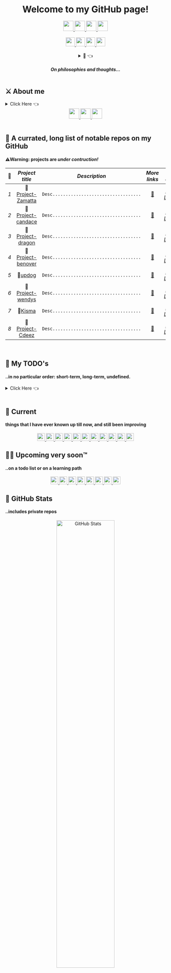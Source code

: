 <!-- Custom made GitHub README.md; Feel free to star, fork, pr, etc.. -->
<h1 align=center>Welcome to my GitHub page!</h1>
<div align=center>
    <a href="https://github.com/noedigsti">
        <img height=32 src="https://img.shields.io/badge/🌐website-ffffff?url=&style=for-the-badge">
    </a>
    <a href="#-">
        <img height=32 src="https://img.shields.io/badge/⮚gideon⮘-000000?style=for-the-badge">
    </a>
    <a href="#-">
        <img height=32 src="https://img.shields.io/badge/join%20the%20dark💡%20side-000000?style=for-the-badge">
    </a>
    <a href="#-">
        <img height=32 src="https://img.shields.io/badge/team%20red-rgb(169,0,0)?style=for-the-badge">
    </a>
</div>

</br>

<div align=center>
    <a href="#-">
        <img height=28 src="https://img.shields.io/badge/pace-yourself-informational?style=for-the-badge&labelColor=000000">
        <img height=28 src="https://img.shields.io/badge/&&%20be%20curious-always-ec3c3c?style=for-the-badge&labelColor=000000">
        <img height=28 src="https://img.shields.io/badge/&&%20push-boundaries-yellow?style=for-the-badge&labelColor=000000">
        <img height=28 src="https://img.shields.io/badge/&&%20don%27t%20cut%20short-yourself-success?style=for-the-badge&labelColor=000000">
    </a>
</div>

</br>

<!-- Quotes Section if anyone is fond of reading -->
<div align=center>
<details><summary>💭 👈 

#### *On philosophies and thoughts...*
</summary>
  
<details><summary>👈&nbsp; —<a href="https://en.wikipedia.org/wiki/Alan_Watts">Alan Watts</a></summary>

<img height=300px src="https://upload.wikimedia.org/wikipedia/en/9/97/Alan_Watts.png">
    <div align=left>
        <blockquote>
            
*“A person who thinks all the time has nothing to think about except
thoughts. So, he loses touch with reality, and lives in a world of
illusions. By thoughts, I mean specifically, chatter in the skull.
Perpetual and compulsive repetition of words, of reckoning and calculating.
I’m not saying that thinking is bad. Like everything else, it’s useful in
moderation. A good servant but a bad monster. And all so-called civilized
peoples have increasingly become crazy and self-destructive because, through
excessive thinking they have lost touch with reality. That’s to say, we
confuse signs, words, numbers, symbols and ideas with the real world.”*
        </blockquote>
        <blockquote>

*“The reason you want to be better is the reason why you aren’t, shall I
put it like that? We aren’t better because we want to be. Because the road
to hell is paved with good intentions. Because all the do-gooders in the world
whether they’re doing good for others or doing it for themselves are
troublemakers: on the basis of “kindly let me help you or you will drown,”
said the monkey putting the fish safely up a tree. Sometimes doing good to
others and even doing good to oneself is amazingly destructive because it’s
full of conceit. How do you know what’s good for other people? How do you know
what’s good for you? If you say you want to improve then you ought to know
what’s good for you, but obviously you don’t because if you did then you would
be improved. So, we don’t know. We do not really know how to interfere with
the way the world is.”*
        </blockquote>
        <blockquote>

*“Every intelligent individual wants to know what makes him tick, and yet is
at once fascinated and frustrated by the fact that oneself is the most
difficult of all things to know.”*
        </blockquote>
        <blockquote>

*“We seldom realize, for example that our most private thoughts and emotions
are not actually our own. For we think in terms of languages and images which
we did not invent, but which were given to us by our society.”*
        </blockquote>
        <blockquote>

*“By being responsible, we’ve created civilization, medicine, care of the poor,
everything, but what a headache the thing has become? As we solve all our
problems, we make more problems and every problem you solved gives you ten new
problems. I’m not saying don’t do that, but don’t think you’re going to get
anywhere by doing that. That’s one way of arranging it, that’s one kind of
dance you can have, is to improve everything and have technology, but it doesn’t
really solve anything. And it’s only in a moment, you see, when you fully
understand that your situation as a human being is completely insoluable…that
there is no answer and that you give up looking for the answer — that’s PHEW —
that’s Nirvana and that’s how Buddhism works.”*
        </blockquote>
        <blockquote>

*“This is the real secret of life — to be completely engaged with what you are
doing in the here and now. And instead of calling it work, realize it is play.”*
        </blockquote>
    </div>
</details>

<details><summary>👈&nbsp; —<a href="https://en.wikipedia.org/wiki/Christopher_Voss">Christopher Voss</a></summary>

<img height=300px src="https://upload.wikimedia.org/wikipedia/commons/thumb/7/75/Christopher_Voss_CEO_of_The_Black_Swan_Group.jpg/330px-Christopher_Voss_CEO_of_The_Black_Swan_Group.jpg">
    <div align=center>
        <blockquote>

*“Yes means nothing without How.”*
*- The Three Types of Yeses You'll Hear During a Negotiation*
        </blockquote>
    </div>
</details>

<details><summary>👈&nbsp; —<a href="https://en.wikipedia.org/wiki/Jordan_Peterson">Jordan Peterson</a></summary>

<img height=300px src="https://upload.wikimedia.org/wikipedia/commons/thumb/e/ed/Peterson_Lecture_%2833522701146%29.png/330px-Peterson_Lecture_%2833522701146%29.png">
    <div align=center>
        <blockquote>

*“If you can't even clean up your own room, who the hell are you to give advice to the world?”*
        </blockquote>
        <blockquote>

*“Slay the dragon within us.”*
        </blockquote>
        <blockquote>

*“Lobster”*
        </blockquote>
        <blockquote>

*“If you are not willing to be a fool, you can't become a master.”*
*- 12 Rules for Life: An Antidote to Chaos*
        </blockquote>
        <blockquote>

*“In order to be able to think, you have to risk being offensive.”*
*- 12 Rules for Life: An Antidote to Chaos*
        </blockquote>
    </div>
</details>

<details><summary>👈&nbsp; —<a href="https://en.wikipedia.org/wiki/Eminem">Marshall Mathers || Eminem</a></summary>

<img height=300px src="https://upload.wikimedia.org/wikipedia/commons/thumb/d/d9/Proof-eminem.jpg/330px-Proof-eminem.jpg">
    <div align=center>
        <blockquote>
        
*“I want to be able to have all these words at my disposal, in my vocabulary,
at all time, whenever I need to pull them out.”*
        </blockquote>
    </div>
</details>

<details><summary>👈&nbsp; —<a href="https://en.wikipedia.org/wiki/Steve_Jobs">Steve Jobs</a></summary>

<img height=300px src="https://upload.wikimedia.org/wikipedia/commons/thumb/d/dd/Steve_Jobs_and_Macintosh_computer%2C_January_1984%2C_by_Bernard_Gotfryd_-_edited.jpg/225px-Steve_Jobs_and_Macintosh_computer%2C_January_1984%2C_by_Bernard_Gotfryd_-_edited.jpg">
    <div align=left>
        <blockquote>

*“Great people self-manage. Once they know what to do, they will go figure
how to do it, they don't need to be managed. What they need is a common vision.
And that's what leadership is. What leadership is, is having a vision, being
able to articulate that so people around you can understand it and getting
consensus on a common vision. We want great people, but not seasoned
professionals. We want the people who's at the tips of their fingers and in
their passion the latest understanding of where the technology was and what we
could do with that technology and who want to bring that to lots of people.
Best managers are great individual contributors who never ever want to be a
manager but decide they have to be a manager because no one else is going to be
able to do as good a job as them.”*
        </blockquote>
    </div>
</details>

<details><summary>👈&nbsp; —<a href="https://en.wikipedia.org/wiki/Sun_Tzu">Sun Tzu</a></summary>
    <div align=center>
        <blockquote>

a lot of quotes 🗿
        </blockquote>
    </div>
</details>

<details><summary>👈&nbsp; —Others</a></summary>
    <div align=center>
        <blockquote>

*“The code is more what you'd call 'guidelines' than actual rules.”*
*- Barbossa, Pirates of the Caribbean*
        </blockquote>
        <blockquote>

*“Trust the process.”*
        </blockquote>
    </div>
</details>

<details><summary>👈&nbsp; —Quotes I just made up</a></summary>
    <div align=center>
        <blockquote>

*“To dream, as a kid; and to make real of your everyday dream as you grow up.”*
        </blockquote>
    </div>
</details>

*•••more to be added*
</details>
</div>

<!-- About Section -->
## ⚔️ About me
<details><summary>Click Here 👈</summary>
    <ul class="about-list">
        <li>
            University Graduate in December 2021 <i>(thank god, finally)</i>
        </li>
        <li>
            Young developer 
        </li>
        <li>
            Mild Asperger's
        </li>
        <li>
            Can not💢 write long paragraphs, bullet points are just better
        </li>
        <li>
            Have own instrinsic interests & won't talk over you
        </li>
        <li>
            Think in “First Principles”
        </li>
        <li>
            (⁉️Often) follow best practices
        </li>
        <li>
            🛠 Engineering + 🔮 Black magic 
        </li>
    </ul>
    <details><summary>Click Here 👈 —My fields of interest... or what makes me tick, what floats me boat, what tickles me pickle, what bakes me cake</summary>
        <ul class="interest-list">
            <li>
                <a href="https://en.wikipedia.org/wiki/Computer_science">Computer Science</a>
            </li>
            <li>
                <a href="https://en.wikipedia.org/wiki/Artificial_intelligence">Artificial Intelligence, Machine Learning, Computer Vision,.. the whole shabang</a>
            </li>
            <li>
                <a href="https://en.wikipedia.org/wiki/Computer-generated_imagery">Computer Generated Imagery (CGI) & Video Games</a>
            </li>
            <li>
                <a href="https://en.wikipedia.org/wiki/Solution_stack">Full Stack & DevOps</a>
            </li>
            <li>
                <a href="https://tesla.com/"><img src="https://img.shields.io/badge/Tesla-🚐-000000?style=for-the-badge&logo=Tesla"></a>
                <a href="https://www.spacex.com/"><img src="https://img.shields.io/badge/SpaceX-🚀-000000?style=for-the-badge&logo=SpaceX"></a>
                <a href="https://openai.com/"><img src="https://img.shields.io/badge/OpenAI-🤖-000000?style=for-the-badge&logo=OpenAI"></a>
                <a href="https://starlink.com/"><img src="https://img.shields.io/badge/StarLink-🛰-000000?style=for-the-badge&logo=SpaceX"></a>
                <a href="https://github.com/"><img src="https://img.shields.io/badge/GitHub-📚-000000?style=for-the-badge&logo=GitHub"></a>
            </li>
            <li>
                <a href="https://en.wikipedia.org/wiki/Cryptography">Cryptography</a>
            </li>
            <li>
                <a href="https://en.wikipedia.org/wiki/Internet_meme">Memes</a>
            </li>
            <li>
                <a href="https://en.wikipedia.org/wiki/Philosophy">Philosophies</a>
            </li>
        </ul>
    </details>
</details>

<!-- Contacts -->
<div align=center>
    <a href="https://twitter.com/noedigsti_">
        <img height=32 src="https://img.shields.io/badge/noedigsti__-1DA1F2?style=for-the-badge&logo=Twitter&logoColor=ffffff">
    </a>
    <a href="mailto:noedigsti@gmail.com">
        <img height=32 src="https://img.shields.io/badge/email-ffffff?style=for-the-badge&logo=Gmail">
    </a>
    <a href="https://discord.com">
        <img height=32 src="https://img.shields.io/badge/Gideon%230714-5865F2?style=for-the-badge&logo=Discord&logoColor=ffffff">
    </a>
</div>

</br>

<!-- Repos list -->
## 📌 A currated, long list of notable repos on my GitHub 
#### ⚠️Warning: projects are *under contruction!*

|  🚀  |***Project title*** |***Description***                         |***More links***|***Main author(s)***      |
| :---:| :-----------------: | :--------------------------------------: | :--------: | :---------------------------:|
| *1*  | 🔨[Project-Zamatta] | `Desc..................................` | [🔗][url] | *[noedigsti]*, *[LeeGhandi]* |..
| *2*  | 🔨[Project-candace] | `Desc..................................` | [🔗][url] | *[noedigsti]*, *[LeeGhandi]* |..
| *3*  | 🔨[Project-dragon]  | `Desc..................................` | [🔗][url] | *[noedigsti]*, *[LeeGhandi]* |..
| *4*  | 🔨[Project-benover] | `Desc..................................` | [🔗][url] | *[noedigsti]*, *[LeeGhandi]* |..
| *5*  | 🔨[updog]           | `Desc..................................` | [🔗][url] | *[noedigsti]*, *[LeeGhandi]* |..
| *6*  | 🔨[Project-wendys]  | `Desc..................................` | [🔗][url] | *[noedigsti]*, *[LeeGhandi]* |..
| *7*  | 🔨[Kisma]           | `Desc..................................` | [🔗][url] | *[noedigsti]*, *[LeeGhandi]* |..
| *8*  | 🔨[Project-Cdeez]   | `Desc..................................` | [🔗][url] | *[noedigsti]*, *[LeeGhandi]* |..

</br>

<!-- TODO -->
## 📝 My TODO's
####  ..in no particular order: short-term, long-term, undefined. 
<details><summary>Click Here 👈</summary>

|  📂  | 🤔                                        |***Comment***                                 |***tags***|
| :---: | :---------------------------------------: | :------------------------------------------: | :------: |
| *1*   | Setup GitHub actions for this README.md   | then add links to the rest of the tool icons |    ⇋     |..
| *2*   | Automate changes to README.md             |                                              |    ⇋     |..
| *3*   |                                           |                                              |    ⇋     |..
| *4*   |                                           |                                              |    ⇋     |..
| *5*   | Webapps                                   |                                              |    ⇋     |..
| *6*   | Automations                               |                                              |    ⇋     |..
| *7*   |                                           |                                              |    ⇋     |..
| *??*  | *??*                                      | *??*                                         |    ⇋     |..
| *n*   |                                           |                                              |    ⇋     |..
</details>                 

</br>

<!-- Tools, Softwares, Languages, Experiences -->
## 🧐 Current
#### things that I have ever known up till now, and still been improving
<div align=center>    
    <a href="#-" class="tools-known">
        <img height=24 src="https://img.shields.io/badge/c%2B%2B-00599C?style=for-the-badge&logo=C%2B%2B">
        <img height=24 src="https://img.shields.io/badge/c%23-239120?style=for-the-badge&logo=C%20Sharp">
        <img height=24 src="https://img.shields.io/badge/python-3776AB?style=for-the-badge&logo=Python&logoColor=ffffff">
        <img height=24 src="https://img.shields.io/badge/html-E34F26?style=for-the-badge&logo=HTML5&logoColor=ffffff">
        <img height=24 src="https://img.shields.io/badge/css-F43059?style=for-the-badge&logo=CSS%20Wizardry&logoColor=ffffff">
        <img height=24 src="https://img.shields.io/badge/JavaScript-F7DF1E?style=for-the-badge&logo=JavaScript&logoColor=ffffff">
        <img height=24 src="https://img.shields.io/badge/NodeJS-339933?style=for-the-badge&logo=Node.js&logoColor=ffffff">
        <img height=24 src="https://img.shields.io/badge/ExpressJS-yellow?style=for-the-badge&logo=Express&logoColor=ffffff">
        <img height=24 src="https://img.shields.io/badge/GNU%20Bash-4EAA25?style=for-the-badge&logo=GNU%20Bash&logoColor=ffffff">
        <img height=24 src="https://img.shields.io/badge/Docker-2496ED?style=for-the-badge&logo=Docker&logoColor=ffffff">
        <img height=24 src="https://img.shields.io/badge/NGINX-green?style=for-the-badge&logo=NGINX&logoColor=ffffff">
    </a>
</div>

## 👩‍🚀 Upcoming very soon™
#### ..on a todo list or on a learning path
<div align=center>
    <a href="#-" class="tools-soon">
        <img height=24 src="https://img.shields.io/badge/React-61DAFB?style=for-the-badge&logo=React&logoColor=ffffff">
        <img height=24 src="https://img.shields.io/badge/Typescript-3178C6?style=for-the-badge&logo=TypeScript&logoColor=ffffff">
        <img height=24 src="https://img.shields.io/badge/Redis-DC382D?style=for-the-badge&logo=Redis&logoColor=ffffff">
        <img height=24 src="https://img.shields.io/badge/MongoDB-47A248?style=for-the-badge&logo=MongoDB&logoColor=ffffff">
        <img height=24 src="https://img.shields.io/badge/PHP-777BB4?style=for-the-badge&logo=PHP&logoColor=ffffff">
        <img height=24 src="https://img.shields.io/badge/TensorFlow-FF6F00?style=for-the-badge&logo=TensorFlow&logoColor=ffffff">
        <img height=24 src="https://img.shields.io/badge/pytorch-EE4C2C?style=for-the-badge&logo=pytorch&logoColor=ffffff">
        <img height=24 src="https://img.shields.io/badge/Java-orange?style=for-the-badge&logo=Java&logoColor=ffffff">
    </a>
</div>

<!-- Stats Section -->
## 🗿 GitHub Stats 
#### ..includes private repos
<div align="center">
    <a href="#-">
        <img 
        width=60% 
        alt="GitHub Stats" 
        src="https://github-readme-stats.vercel.app/api?username=noedigsti&custom_title=Statistics&count_private=true&text_color=F5F5F5&title_color=F5F5F5&border_color=d0312d&bg_color=30,08294E,2E1123&hide=issues&show_icons=true&icon_color=d0312d" />
    </a>
    <a href="#-">
        <img 
        width=40% 
        alt="Top Langs" 
        src="https://github-readme-stats.vercel.app/api/top-langs/?username=noedigsti&custom_title=Languages%20appeared&count_private=true&text_color=F5F5F5&title_color=F5F5F5&border_color=d0312d&bg_color=30,08294E,2E1123&hide=ShaderLab,HLSL&layout=compact&langs_count=7" />
    </a>
</div>

<!-- References, URL variables -->
[social-twitter]:  https://twitter.com/noedigsti_
[social-discord]:  https://discord.com
[social-mail]:     mailto:noedigsti@gmail.com

[Project-Zamatta]: https://github.com/noedigsti
[Project-candace]: https://github.com/noedigsti
[Project-dragon]:  https://github.com/noedigsti
[Project-benover]: https://github.com/noedigsti
[updog]:           https://github.com/noedigsti
[Project-wendys]:  https://github.com/noedigsti
[Kisma]:           https://github.com/noedigsti
[Project-Cdeez]:   https://github.com/noedigsti
[url]:             https://github.com/noedigsti

[LeeGhandi]:       https://youtu.be/dQw4w9WgXcQ
[noedigsti]:       https://github.com/noedigsti
